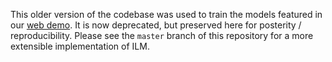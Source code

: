 This older version of the codebase was used to train the models featured in our [web demo](chrisdonahue.com/ilm). It is now deprecated, but preserved here for posterity / reproducibility. Please see the `master` branch of this repository for a more extensible implementation of ILM.
